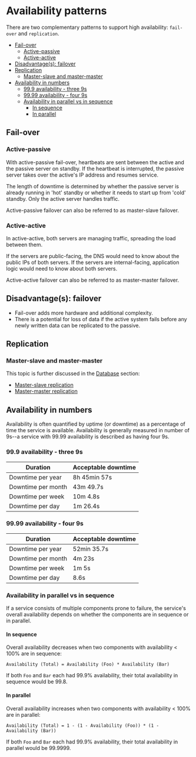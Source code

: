 # Availability patterns
There are two complementary patterns to support high availability: `fail-over` and `replication`.

- [Fail-over](#fail-over)
  - [Active-passive](#active-passive)
  - [Active-active](#active-active)
- [Disadvantage(s): failover](#disadvantages-failover)
- [Replication](#replication)
  - [Master-slave and master-master](#master-slave-and-master-master)
- [Availability in numbers](#availability-in-numbers)
  - [$99.9%$ availability - three 9s](#999-availability---three-9s)
  - [$99.99%$ availability - four 9s](#9999-availability---four-9s)
  - [Availability in parallel vs in sequence](#availability-in-parallel-vs-in-sequence)
    - [In sequence](#in-sequence)
    - [In parallel](#in-parallel)
## Fail-over

### Active-passive
With active-passive fail-over, heartbeats are sent between the active and the passive server on standby. If the heartbeat is interrupted, the passive server takes over the active's IP address and resumes service.

The length of downtime is determined by whether the passive server is already running in 'hot' standby or whether it needs to start up from 'cold' standby. Only the active server handles traffic.

Active-passive failover can also be referred to as master-slave failover.

### Active-active
In active-active, both servers are managing traffic, spreading the load between them.

If the servers are public-facing, the DNS would need to know about the public IPs of both servers. If the servers are internal-facing, application logic would need to know about both servers.

Active-active failover can also be referred to as master-master failover.

## Disadvantage(s): failover
* Fail-over adds more hardware and additional complexity.
* There is a potential for loss of data if the active system fails before any newly written data can be replicated to the passive.

## Replication

### Master-slave and master-master
This topic is further discussed in the [Database](#database) section:

- [Master-slave replication](#master-slave-replication)
- [Master-master replication](#master-master-replication)

## Availability in numbers
Availability is often quantified by uptime (or downtime) as a percentage of time the service is available. Availability is generally measured in number of 9s--a service with $99.99%$ availability is described as having four 9s.

### $99.9%$ availability - three 9s
| Duration           | Acceptable downtime |
| ------------------ | ------------------- |
| Downtime per year  | 8h 45min 57s        |
| Downtime per month | 43m 49.7s           |
| Downtime per week  | 10m 4.8s            |
| Downtime per day   | 1m 26.4s            |

### $99.99%$ availability - four 9s
| Duration           | Acceptable downtime |
| ------------------ | ------------------- |
| Downtime per year  | 52min 35.7s         |
| Downtime per month | 4m 23s              |
| Downtime per week  | 1m 5s               |
| Downtime per day   | 8.6s                |

### Availability in parallel vs in sequence
If a service consists of multiple components prone to failure, the service's overall availability depends on whether the components are in sequence or in parallel.

#### In sequence
Overall availability decreases when two components with availability < 100% are in sequence:

```
Availability (Total) = Availability (Foo) * Availability (Bar)
```

If both `Foo` and `Bar` each had 99.9% availability, their total availability in sequence would be $99.8%$.

#### In parallel
Overall availability increases when two components with availability < 100% are in parallel:

```
Availability (Total) = 1 - (1 - Availability (Foo)) * (1 - Availability (Bar))
```

If both `Foo` and `Bar` each had 99.9% availability, their total availability in parallel would be $99.9999%$.

